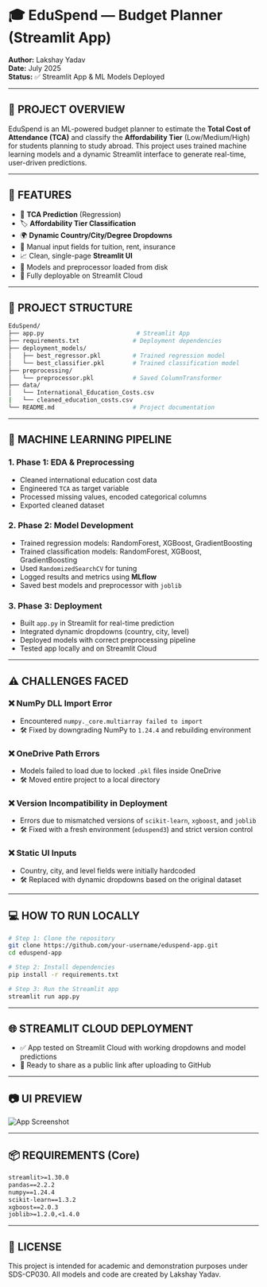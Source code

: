 # 🎓 EduSpend — Budget Planner (Streamlit App)

**Author:** Lakshay Yadav  
**Date:** July 2025  
**Status:** ✅ Streamlit App & ML Models Deployed

---

## 🎯 PROJECT OVERVIEW

EduSpend is an ML-powered budget planner to estimate the **Total Cost of Attendance (TCA)** and classify the **Affordability Tier** (Low/Medium/High) for students planning to study abroad. This project uses trained machine learning models and a dynamic Streamlit interface to generate real-time, user-driven predictions.

---

## 🌟 FEATURES

- 🧮 **TCA Prediction** (Regression)
- 🏷️ **Affordability Tier Classification**
- 🌍 **Dynamic Country/City/Degree Dropdowns**
- 🧾 Manual input fields for tuition, rent, insurance
- 📈 Clean, single-page **Streamlit UI**
- 💾 Models and preprocessor loaded from disk
- 🚀 Fully deployable on Streamlit Cloud

---

## 📁 PROJECT STRUCTURE

```bash
EduSpend/
├── app.py                          # Streamlit App
├── requirements.txt               # Deployment dependencies
├── deployment_models/
│   ├── best_regressor.pkl         # Trained regression model
│   └── best_classifier.pkl        # Trained classification model
├── preprocessing/
│   └── preprocessor.pkl           # Saved ColumnTransformer
├── data/
│   └── International_Education_Costs.csv
|   └── cleaned_education_costs.csv
└── README.md                      # Project documentation
```

---

## 🧪 MACHINE LEARNING PIPELINE

### 1. **Phase 1: EDA & Preprocessing**
- Cleaned international education cost data
- Engineered `TCA` as target variable
- Processed missing values, encoded categorical columns
- Exported cleaned dataset

### 2. **Phase 2: Model Development**
- Trained regression models: RandomForest, XGBoost, GradientBoosting
- Trained classification models: RandomForest, XGBoost, GradientBoosting
- Used `RandomizedSearchCV` for tuning
- Logged results and metrics using **MLflow**
- Saved best models and preprocessor with `joblib`

### 3. **Phase 3: Deployment**
- Built `app.py` in Streamlit for real-time prediction
- Integrated dynamic dropdowns (country, city, level)
- Deployed models with correct preprocessing pipeline
- Tested app locally and on Streamlit Cloud

---

## ⚠️ CHALLENGES FACED

### ❌ NumPy DLL Import Error
- Encountered `numpy._core.multiarray failed to import`
- 🛠️ Fixed by downgrading NumPy to `1.24.4` and rebuilding environment

### ❌ OneDrive Path Errors
- Models failed to load due to locked `.pkl` files inside OneDrive
- 🛠️ Moved entire project to a local directory

### ❌ Version Incompatibility in Deployment
- Errors due to mismatched versions of `scikit-learn`, `xgboost`, and `joblib`
- 🛠️ Fixed with a fresh environment (`eduspend3`) and strict version control

### ❌ Static UI Inputs
- Country, city, and level fields were initially hardcoded
- 🛠️ Replaced with dynamic dropdowns based on the original dataset

---

## 💻 HOW TO RUN LOCALLY

```bash
# Step 1: Clone the repository
git clone https://github.com/your-username/eduspend-app.git
cd eduspend-app

# Step 2: Install dependencies
pip install -r requirements.txt

# Step 3: Run the Streamlit app
streamlit run app.py
```

---

## 🌐 STREAMLIT CLOUD DEPLOYMENT

- ✅ App tested on Streamlit Cloud with working dropdowns and model predictions
- 🚀 Ready to share as a public link after uploading to GitHub

---

## 📷 UI PREVIEW

![App Screenshot](assets/UI.png)


---

## 📦 REQUIREMENTS (Core)

```txt
streamlit>=1.30.0
pandas==2.2.2
numpy==1.24.4
scikit-learn==1.3.2
xgboost==2.0.3
joblib>=1.2.0,<1.4.0
```

---

## 📄 LICENSE

This project is intended for academic and demonstration purposes under SDS-CP030. All models and code are created by Lakshay Yadav.